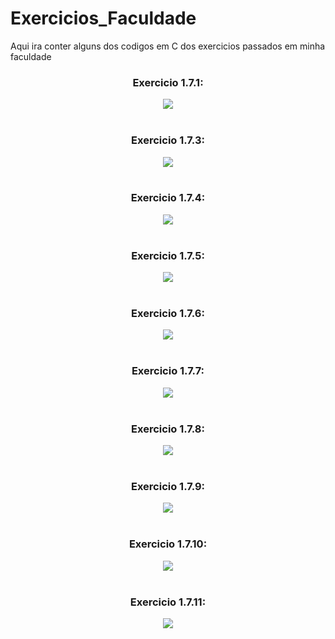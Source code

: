 # Exercicios_Faculdade
Aqui ira conter alguns dos codigos em C dos exercicios passados em minha faculdade
<br/>

<h3 align="center">Exercicio 1.7.1:</h3>
<div align="center">
<img src="https://user-images.githubusercontent.com/96800895/184543060-e2b2ad25-dcb6-41f0-8012-6dd80007d2a8.png"/>
</div>
<br/>

<h3 align="center">Exercicio 1.7.3:</h3>
<div align="center">
<img src="https://user-images.githubusercontent.com/96800895/184543061-72771249-90dd-47c4-a1a6-f1ff05d993e5.png"/>
</div>
<br/>

<h3 align="center">Exercicio 1.7.4:</h3>
<div align="center">
<img src="https://user-images.githubusercontent.com/96800895/184543062-17c6c81d-df48-400a-8da6-5877237cf7c7.png"/>
</div>
<br/>

<h3 align="center">Exercicio 1.7.5:</h3>
<div align="center">
<img src="https://user-images.githubusercontent.com/96800895/184543064-4d5cb5d7-1de9-4cdb-bf09-16c6d63c572d.png"/>
</div>
<br/>

<h3 align="center">Exercicio 1.7.6:</h3>
<div align="center">
<img src="https://user-images.githubusercontent.com/96800895/184543053-666e6283-42e6-49f1-9869-79520a2c4bb8.png"/>
</div>
<br/>

<h3 align="center">Exercicio 1.7.7:</h3>
<div align="center">
<img src="https://user-images.githubusercontent.com/96800895/184543054-993b7c4f-54a1-4eb7-b941-618920cd7b41.png"/>
</div>
<br/>

<h3 align="center">Exercicio 1.7.8:</h3>
<div align="center">
<img src="https://user-images.githubusercontent.com/96800895/184543055-236b9c88-aeb5-4e0e-b9ef-f484e71ddb75.png"/>
</div>
<br/>

<h3 align="center">Exercicio 1.7.9:</h3>
<div align="center">
<img src="https://user-images.githubusercontent.com/96800895/184543057-93a75fe2-860b-4dc6-bb11-428752b5df5b.png"/>
</div>
<br/>

<h3 align="center">Exercicio 1.7.10:</h3>
<div align="center">
<img src="https://user-images.githubusercontent.com/96800895/184543058-674ee032-a8e4-4dd7-baaa-d8c97579546c.png"/>
</div>
<br/>

<h3 align="center">Exercicio 1.7.11:</h3>
<div align="center">
<img src="https://user-images.githubusercontent.com/96800895/184543059-280d809c-2dce-4bd6-bead-2f1cbb51db29.png"/>
</div>
<br/>

